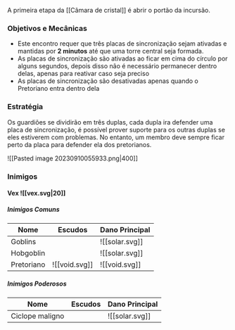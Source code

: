 A primeira etapa da [[Câmara de cristal]] é abrir o portão da incursão. 

### Objetivos e Mecânicas
- Este encontro requer que três placas de sincronização sejam ativadas e mantidas por **2 minutos** até que uma torre central seja formada.
- As placas de sincronização são ativadas ao ficar em cima do círculo por alguns segundos, depois disso não é necessário permanecer dentro delas, apenas para reativar caso seja preciso 
- As placas de sincronização são desativadas apenas quando o Pretoriano entra dentro dela

### Estratégia
Os guardiões se dividirão em três duplas, cada dupla ira defender uma placa de sincronização, é possível prover suporte para os outras duplas se eles estiverem com problemas. No entanto, um membro deve sempre ficar perto da placa para defender ela dos pretorianos.

![[Pasted image 20230910055933.png|400]]

### Inimigos 
#### Vex ![[vex.svg|20]]
##### Inimigos Comuns
| Nome | Escudos | Dano Principal|  
| -------- | -------- | -------- |  
| Goblins |  | ![[solar.svg]] |  
| Hobgoblin |  |![[solar.svg]] |
| Pretoriano | ![[void.svg]]|![[void.svg]] |
#####  Inimigos Poderosos
| Nome | Escudos | Dano Principal |  
| -------- | -------- | -------- |  
| Ciclope maligno |  | ![[solar.svg]] |  


